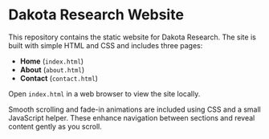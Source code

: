 # Dakota Research Website

This repository contains the static website for Dakota Research. The site is built with simple HTML and CSS and includes three pages:

- **Home** (`index.html`)
- **About** (`about.html`)
- **Contact** (`contact.html`)

Open `index.html` in a web browser to view the site locally.

Smooth scrolling and fade-in animations are included using CSS and a small JavaScript helper. These enhance navigation between sections and reveal content gently as you scroll.
